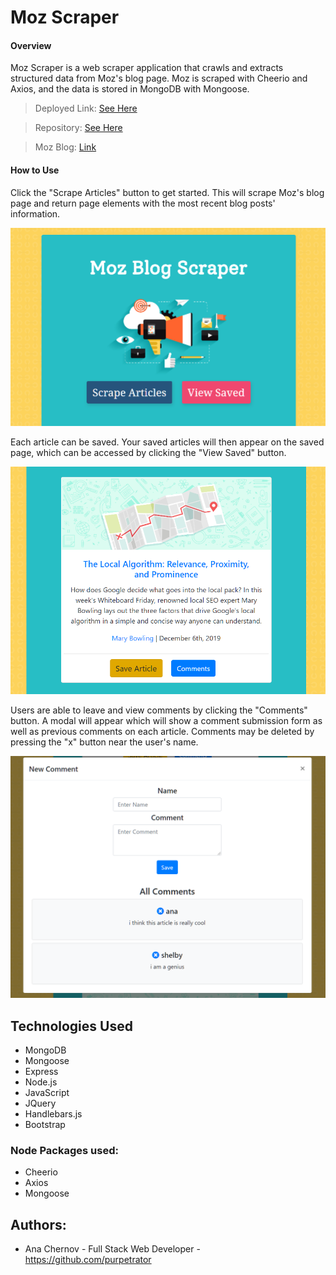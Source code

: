 # Moz Scraper

#### Overview

Moz Scraper is a web scraper application that crawls and extracts structured data from Moz's blog page. Moz is scraped with Cheerio and Axios, and the data is stored in MongoDB with Mongoose.

> Deployed Link: [See Here](https://doc-portal.herokuapp.com/)

> Repository: [See Here](https://github.com/purpetrator/Project2)

> Moz Blog: [Link](https://moz.com/blog)

#### How to Use

Click the "Scrape Articles" button to get started. This will scrape Moz's blog page and return page elements with the most recent blog posts' information.

![](/public/assets/img/rm1.png)

Each article can be saved. Your saved articles will then appear on the saved page, which can be accessed by clicking the "View Saved" button.

![](/public/assets/img/rm2.png)

Users are able to leave and view comments by clicking the "Comments" button. A modal will appear which will show a comment submission form as well as previous comments on each article. Comments may be deleted by pressing the "x" button near the user's name.

![](/public/assets/img/rm3.png)

## Technologies Used

- MongoDB
- Mongoose
- Express
- Node.js
- JavaScript
- JQuery
- Handlebars.js
- Bootstrap

### Node Packages used:

- Cheerio
- Axios
- Mongoose

## Authors:

- Ana Chernov - Full Stack Web Developer - https://github.com/purpetrator
